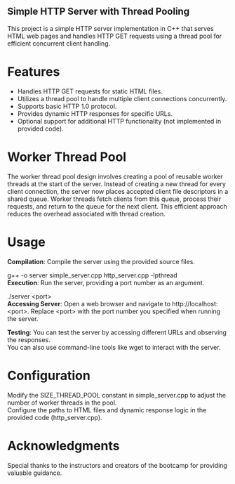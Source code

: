 ## Simple HTTP Server with Thread Pooling
This project is a simple HTTP server implementation in C++ that serves HTML web pages and handles HTTP GET requests using a thread pool for efficient concurrent client handling.

# Features
* Handles HTTP GET requests for static HTML files.
* Utilizes a thread pool to handle multiple client connections concurrently.
* Supports basic HTTP 1.0 protocol.
* Provides dynamic HTTP responses for specific URLs.
* Optional support for additional HTTP functionality (not implemented in provided code).

# Worker Thread Pool
The worker thread pool design involves creating a pool of reusable worker threads at the start of the server. Instead of creating a new thread for every client connection, the server now places accepted client file descriptors in a shared queue. Worker threads fetch clients from this queue, process their requests, and return to the queue for the next client. This efficient approach reduces the overhead associated with thread creation.

# Usage
**Compilation**: Compile the server using the provided source files.<br>

g++ -o server simple_server.cpp http_server.cpp -lpthread <br>
**Execution**: Run the server, providing a port number as an argument. <br>

./server  &lt;port&gt; <br>
**Accessing Server**: Open a web browser and navigate to http://localhost:&lt;port&gt;. Replace &lt;port&gt; with the port number you specified when running the server. <br>

**Testing**: You can test the server by accessing different URLs and observing the responses. <br>You can also use command-line tools like wget to interact with the server.

# Configuration
Modify the SIZE_THREAD_POOL constant in simple_server.cpp to adjust the number of worker threads in the pool. <br>
Configure the paths to HTML files and dynamic response logic in the provided code (http_server.cpp).

# Acknowledgments
Special thanks to the instructors and creators of the bootcamp for providing valuable guidance.

